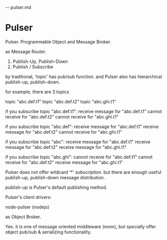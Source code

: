 --  pulser.md

# Pulser

Pulser. Programmable Object and Message Broker.


as Message Router.

1.  Publish-Up, Publish-Down
1.  Publish / Subscribe


by traditional, 'topic' has pub/sub function.
and Pulser also has hierarchical publish-up, publish-down.

for example, there are 3 topics

  topic "abc.def.t1"
  topic "abc.def.t2"
  topic "abc.ghi.t1"


if you subscribe topic "abc.def.t1":
  receive message for "abc.def.t1"
  cannot receive for "abc.def.t2"
  cannot receive for "abc.ghi.t1"

if you subscribe topic "abc.def":
  receive message for "abc.def.t1"
  receive message for "abc.def.t2"
  cannot receive for "abc.ghi.t1"

if you subscribe topic "abc":
  receive message for "abc.def.t1"
  receive message for "abc.def.t2"
  receive message for "abc.ghi.t1"

if you subscribe topic "abc.ghi":
  cannot receive for "abc.def.t1"
  cannot receive for "abc.def.t2"
  receive message for "abc.ghi.t1"

Pulser does not offer wildcard '*' subscription. but there are enough useful publish-up, publish-down message distribution.

publish-up is Pulser's default publishing method.


Pulser's client drivers:

  node-pulser   (nodejs)



as Object Broker.

Yes. it is one of message oriented middleware (mom), but specially offer object pub/sub & serializing functionality.
